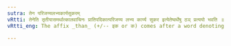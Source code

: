```yaml
---
sutra: तेन परिजय्यलभ्यकार्यसुकरम्
vRtti: तेनेति तृतीयासमर्थात्कालवाचिनः प्रातिपदिकात्परिजय्य लभ्य कार्य्य सुकर इत्येतेष्वर्थेषु ठञ् प्रत्ययो भवति ॥
vRtti_eng: The affix _than_ (+/-- इक or क) comes after a word denoting time, in the 3rd case in construction, in the sense of 'to be subdued, to be gained or attained, to be completed and to be easily completed in that time'.

---
```


